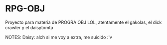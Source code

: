 # RPG-OBJ
Proyecto para materia de PROGRA OBJ LOL, atentamente el gakolas, el dick crawler y el daisytomta


NOTES:
Daisy: alch si me voy a extra, me suicido :'v
